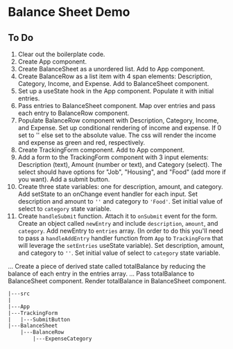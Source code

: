 # Balance Sheet Demo

## To Do

1. Clear out the boilerplate code.
2. Create App component.
3. Create BalanceSheet as a unordered list. Add to App component.
4. Create BalanceRow as a list item with 4 span elements: Description, Category, Income, and Expense. Add to BalanceSheet component.
5. Set up a useState hook in the App component. Populate it with initial entries.
6. Pass entries to BalanceSheet component. Map over entries and pass each entry to BalanceRow component.
7. Populate BalanceRow component with Description, Category, Income, and Expense. Set up conditional rendering of income and expense. If 0 set to '' else set to the absolute value. The css will render the income and expense as green and red, respectively.
8. Create TrackingForm component. Add to App component.
9. Add a form to the TrackingForm component with 3 input elements: Description (text), Amount (number or text), and Category (select). The select should have options for "Job", "Housing", and "Food" (add more if you want). Add a submit button.
10. Create three state variables: one for description, amount, and category. Add setState to an onChange event handler for each input. Set description and amount to `''` and category to `'Food'`. Set initial value of select to `category` state variable.
11. Create `handleSubmit` function. Attach it to `onSubmit` event for the form. Create an object called `newEntry` and include `description`, `amount`, and `category`. Add newEntry to `entries` array. (In order to do this you'll need to pass a `handleAddEntry` handler function from `App` to `TrackingForm` that will leverage the `setEntries` useState variable). Set description, amount, and category to `''`. Set initial value of select to `category` state variable.

... Create a piece of derived state called totalBalance by reducing the balance of each entry in the entries array.
... Pass totalBalance to BalanceSheet component. Render totalBalance in BalanceSheet component.

```txt
|---src
|
|---App
|---TrackingForm
|   |---SubmitButton
|---BalanceSheet
    |---BalanceRow
        |---ExpenseCategory
```
